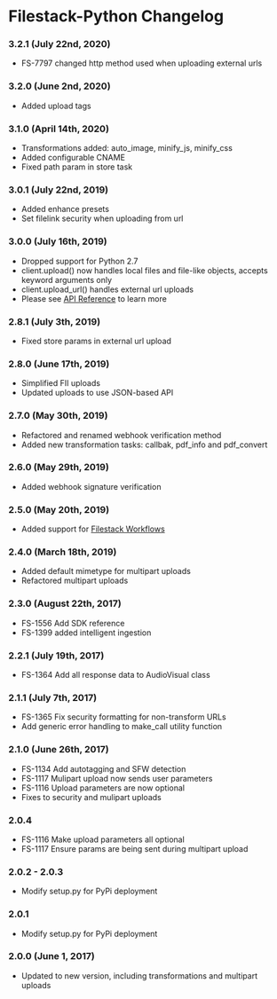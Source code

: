 # Filestack-Python Changelog

### 3.2.1 (July 22nd, 2020)
- FS-7797 changed http method used when uploading external urls

### 3.2.0 (June 2nd, 2020)
- Added upload tags

### 3.1.0 (April 14th, 2020)
- Transformations added: auto_image, minify_js, minify_css
- Added configurable CNAME
- Fixed path param in store task

### 3.0.1 (July 22nd, 2019)
- Added enhance presets
- Set filelink security when uploading from url

### 3.0.0 (July 16th, 2019)
- Dropped support for Python 2.7
- client.upload() now handles local files and file-like objects, accepts keyword arguments only
- client.upload_url() handles external url uploads
- Please see [API Reference](https://filestack-python.readthedocs.io) to learn more

### 2.8.1 (July 3th, 2019)
- Fixed store params in external url upload

### 2.8.0 (June 17th, 2019)
- Simplified FII uploads
- Updated uploads to use JSON-based API

### 2.7.0 (May 30th, 2019)
- Refactored and renamed webhook verification method
- Added new transformation tasks: callbak, pdf_info and pdf_convert

### 2.6.0 (May 29th, 2019)
- Added webhook signature verification

### 2.5.0 (May 20th, 2019)
- Added support for [Filestack Workflows](https://www.filestack.com/products/workflows/)

### 2.4.0 (March 18th, 2019)
- Added default mimetype for multipart uploads
- Refactored multipart uploads

### 2.3.0 (August 22th, 2017)
- FS-1556 Add SDK reference
- FS-1399 added intelligent ingestion 

### 2.2.1 (July 19th, 2017)
- FS-1364 Add all response data to AudioVisual class

### 2.1.1 (July 7th, 2017)
- FS-1365 Fix security formatting for non-transform URLs
- Add generic error handling to make_call utility function

### 2.1.0 (June 26th, 2017)
- FS-1134 Add autotagging and SFW detection 
- FS-1117 Mulipart upload now sends user parameters 
- FS-1116 Upload parameters are now optional 
- Fixes to security and mulipart uploads

### 2.0.4
- FS-1116 Make upload parameters all optional
- FS-1117 Ensure params are being sent during multipart upload

### 2.0.2 - 2.0.3
- Modify setup.py for PyPi deployment

### 2.0.1
- Modify setup.py for PyPi deployment

### 2.0.0 (June 1, 2017)
- Updated to new version, including transformations and multipart uploads

